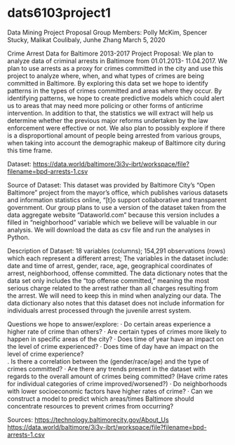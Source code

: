 # dats6103project1

Data Mining Project Proposal 
Group Members: Polly McKim, Spencer Stucky, Malikat Coulibaly, Junhe Zhang
March 5, 2020
 
Crime Arrest Data for Baltimore 2013-2017 
Project Proposal: We plan to analyze data of criminal arrests in Baltimore from 01.01.2013- 11.04.2017. We plan to use arrests as a proxy for crimes committed in the city and use this project to analyze where, when, and what types of crimes are being committed in Baltimore. By exploring this data set we hope to identify patterns in the types of crimes committed and areas where they occur. By identifying patterns, we hope to create predictive models which could alert us to areas that may need more policing or other forms of anticrime intervention. In addition to that, the statistics we will extract will help us determine whether the previous major reforms undertaken by the law enforcement were effective or not. We also plan to possibly explore if there is a disproportional amount of people being arrested from various groups, when taking into account the demographic makeup of Baltimore city during this time frame. 
 
Dataset: https://data.world/baltimore/3i3v-ibrt/workspace/file?filename=bpd-arrests-1.csv
 
Source of Dataset: This dataset was provided by Baltimore City’s “Open Baltimore” project from the mayor’s office, which publishes various datasets and information statistics online, “[t]o support collaborative and transparent government.  Our group plans to use a version of the dataset taken from the data aggregate website “Dataworld.com” because this version includes a 
filled in “neighborhood” variable which we believe will be valuable in our analysis. We will download the data as csv file and run the analyses in Python.
 
Description of Dataset: 18 variables (columns); 154,291 observations (rows) which each represent a different arrest; The variables in the dataset include: date and time of arrest, gender, race, age, geographical coordinates of arrest, neighborhood, offense committed. The data dictionary notes that the data set only includes the “top offense committed,” meaning the most serious charge related to the arrest rather than all charges resulting from the arrest.  We will need to keep this in mind when analyzing our data. The data dictionary also notes that this dataset does not include information for individuals arrest processed through the juvenile arrest system. 
 
Questions we hope to answer/explore: 
·      Do certain areas experience a higher rate of crime than others?
·      Are certain types of crimes more likely to happen in specific areas of the city?
·      Does time of year have an impact on the level of crime experienced?
·      Does time of day have an impact on the level of crime experience?  
.    Is there a correlation between the (gender/race/age) and the type of crimes committed?
·      Are there any trends present in the dataset with regards to the overall amount of crimes being committed?  (Have crime rates for individual categories of crime improved/worsened?)
·      Do neighborhoods with lower socioeconomic factors have higher rates of crime? 
·      Can we construct a model to predict which areas/times Baltimore should concentrate resources to prevent crimes from occurring? 

Sources: https://technology.baltimorecity.gov/About_Us
https://data.world/baltimore/3i3v-ibrt/workspace/file?filename=bpd-arrests-1.csv

